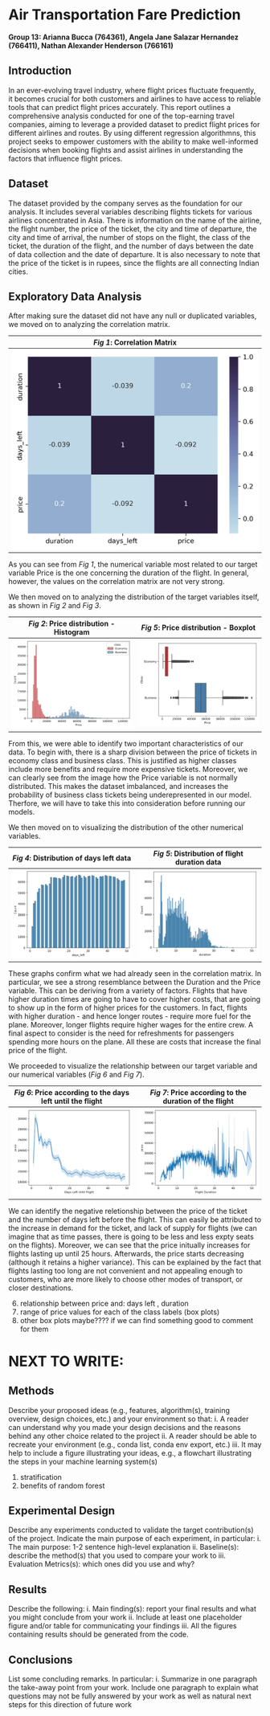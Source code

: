 # Air Transportation Fare Prediction
**Group 13:
Arianna Bucca (764361), Angela Jane Salazar Hernandez (766411), Nathan Alexander Henderson (766161)**

## Introduction
  In an ever-evolving travel industry, where flight prices fluctuate frequently, it becomes crucial for both customers and airlines to have access to reliable tools that can predict flight prices accurately. This report outlines a comprehensive analysis conducted for one of the top-earning travel companies, aiming to leverage a provided dataset to predict flight prices for different airlines and routes. By using different regression algorithmns, this project seeks to empower customers with the ability to make well-informed decisions when booking flights and assist airlines in understanding the factors that influence flight prices.

## Dataset
  The dataset provided by the company serves as the foundation for our analysis. It includes several variables describing flights tickets for various airlines concentrated in Asia. There is information on the name of the airline, the flight number, the price of the ticket, the city and time of departure, the city and time of arrival, the number of stops on the flight, the class of the ticket, the duration of the flight, and the number of days between the date of data collection and the date of departure. It is also necessary to note that the price of the ticket is in rupees, since the flights are all connecting Indian cities.
  
## Exploratory Data Analysis
  After making sure the dataset did not have any null or duplicated variables, we moved on to analyzing the correlation matrix.
  
*Fig 1*: Correlation Matrix| 
:-------------------------:|
![](https://github.com/Dravitar/764361/blob/main/Flight%20corr.png)  |

As you can see from *Fig 1*, the numerical variable most related to our target variable Price is the one concerning the duration of the flight. In general, however, the values on the correlation matrix are not very strong.

We then moved on to analyzing the distribution of the target variables itself, as shown in *Fig 2* and *Fig 3*.

*Fig 2*: Price distribution - Histogram|*Fig 5*: Price distribution - Boxplot
:-------------------------:|:-------------------------:
![](https://github.com/Dravitar/764361/blob/main/Target%20distribution.png)  |  ![](https://github.com/Dravitar/764361/blob/main/Class_boxplots.png)

From this, we were able to identify two important characteristics of our data. To begin with, there is a sharp division between the price of tickets in economy class and business class. This is justified as higher classes include more benefits and require more expensive tickets. Moreover, we can clearly see from the image how the Price variable is not normally distributed. This makes the dataset imbalanced, and increases the probability of business class tickets being underepresented in our model. Therfore, we will have to take this into consideration before running our models.

We then moved on to visualizing the distribution of the other numerical variables.

*Fig 4*: Distribution of days left data|*Fig 5*: Distribution of flight duration data
:-------------------------:|:-------------------------:
![](https://github.com/Dravitar/764361/blob/main/pics/daysleft_distr.png)  |  ![](https://github.com/Dravitar/764361/blob/main/pics/duration_distr.png)

These graphs confirm what we had already seen in the correlation matrix. In particular, we see a strong resemblance between the Duration and the Price variable. This can be deriving from a variety of factors. Flights that have higher duration times are going to have to cover higher costs, that are going to show up in the form of higher prices for the customers. In fact, flights with higher duration - and hence longer routes - require more fuel for the plane. Moreover, longer flights require higher wages for the entire crew. A final aspect to consider is the need for refreshments for passengers spending more hours on the plane. All these are costs that increase the final price of the flight.

We proceeded to visualize the relationship between our target variable and our numerical variables (*Fig 6* and *Fig 7*).

*Fig 6*: Price according to the days left until the flight|*Fig 7*: Price according to the duration of the flight
:-------------------------:|:-------------------------:
![](https://github.com/Dravitar/764361/blob/main/pics/price_daysleft.png)  |  ![](https://github.com/Dravitar/764361/blob/main/pics/price_duration.png)

We can identify the negative reletionship between the price of the ticket and the number of days left before the flight. This can easily be attributed to the increase in demand for the ticket, and lack of supply for flights (we can imagine that as time passes, there is going to be less and less expty seats on the flights). Moreover, we can see that the price initually increases for flights lasting up until 25 hours. Afterwards, the price starts decreasing (although it retains a higher variance). This can be explained by the fact that flights lasting too long are not convenient and not appealing enough to customers, who are more likely to choose other modes of transport, or closer destinations.


  6. relationship between price and: days left , duration
  8. range of price values for each of the class labels (box plots)
  9. other box plots maybe???? if we can find something good to comment for them

  
# NEXT TO WRITE: 
## Methods
Describe your proposed ideas (e.g., features, algorithm(s), training overview, design choices, etc.) and your environment so that:
i. A reader can understand why you made your design decisions and the reasons behind any other choice related to the project
ii. A reader should be able to recreate your environment (e.g., conda list, conda env export, etc.)
iii. It may help to include a figure illustrating your ideas, e.g., a flowchart illustrating the steps in your machine learning system(s)

1. stratification
2. benefits of random forest

## Experimental Design
Describe any experiments conducted to validate the target contribution(s) of the project. Indicate the main purpose of each experiment, in particular:
i. The main purpose: 1-2 sentence high-level explanation
ii. Baseline(s): describe the method(s) that you used to compare your work to
iii. Evaluation Metrics(s): which ones did you use and why?

## Results 
Describe the following:
i. Main finding(s): report your final results and what you might conclude from your work
ii. Include at least one placeholder figure and/or table for communicating your findings
iii. All the figures containing results should be generated from the code.

## Conclusions
List some concluding remarks. In particular:
i. Summarize in one paragraph the take-away point from your work.
Include one paragraph to explain what questions may not be fully answered by your work as well as natural next steps for this direction of future work
